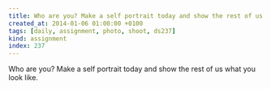 ```yaml
---
title: Who are you? Make a self portrait today and show the rest of us what you look like.
created_at: 2014-01-06 01:00:00 +0100
tags: [daily, assignment, photo, shoot, ds237]
kind: assignment
index: 237
---
```


Who are you? Make a self portrait today and show the rest of us what you look like.
